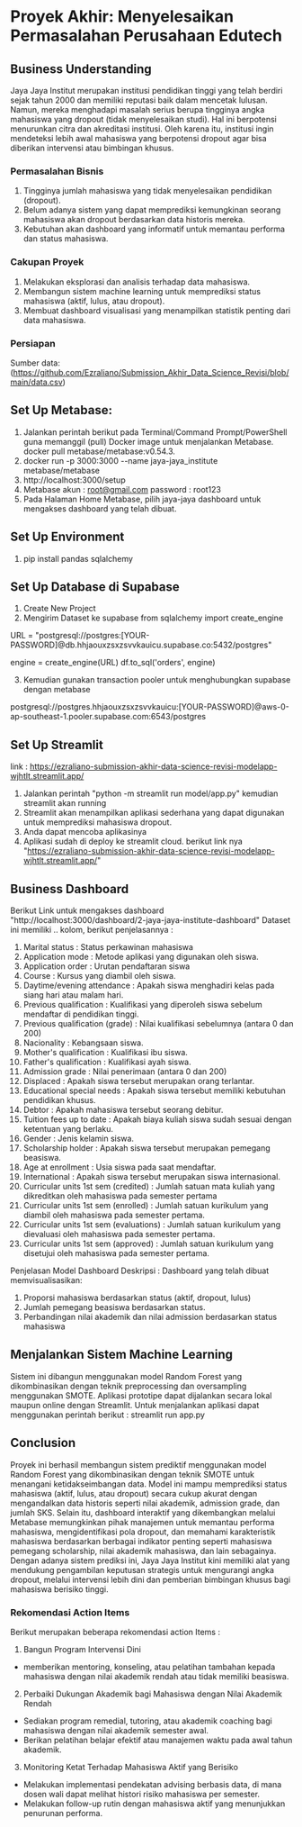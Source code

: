 # Proyek Akhir: Menyelesaikan Permasalahan Perusahaan Edutech

## Business Understanding
Jaya Jaya Institut merupakan institusi pendidikan tinggi yang telah berdiri sejak tahun 2000 dan memiliki reputasi baik dalam mencetak lulusan. Namun, mereka menghadapi masalah serius berupa tingginya angka mahasiswa yang dropout (tidak menyelesaikan studi). Hal ini berpotensi menurunkan citra dan akreditasi institusi. Oleh karena itu, institusi ingin mendeteksi lebih awal mahasiswa yang berpotensi dropout agar bisa diberikan intervensi atau bimbingan khusus.

### Permasalahan Bisnis
1. Tingginya jumlah mahasiswa yang tidak menyelesaikan pendidikan (dropout).
2. Belum adanya sistem yang dapat memprediksi kemungkinan seorang mahasiswa akan dropout berdasarkan data historis mereka.
3. Kebutuhan akan dashboard yang informatif untuk memantau performa dan status mahasiswa.

### Cakupan Proyek
1. Melakukan eksplorasi dan analisis terhadap data mahasiswa.
2. Membangun sistem machine learning untuk memprediksi status mahasiswa (aktif, lulus, atau dropout).
3. Membuat dashboard visualisasi yang menampilkan statistik penting dari data mahasiswa.

### Persiapan

Sumber data: (https://github.com/Ezraliano/Submission_Akhir_Data_Science_Revisi/blob/main/data.csv)

## Set Up Metabase:
1. Jalankan perintah berikut pada Terminal/Command Prompt/PowerShell guna memanggil (pull) Docker image untuk menjalankan Metabase.
docker pull metabase/metabase:v0.54.3.
2. docker run -p 3000:3000 --name jaya-jaya_institute metabase/metabase
3. http://localhost:3000/setup
4. Metabase akun : root@gmail.com
    password : root123
5. Pada Halaman Home Metabase, pilih jaya-jaya dashboard untuk mengakses dashboard yang telah dibuat.

## Set Up Environment
1. pip install pandas sqlalchemy

## Set Up Database di Supabase
1. Create New Project
2. Mengirim Dataset ke supabase 
from sqlalchemy import create_engine
 
URL = "postgresql://postgres:[YOUR-PASSWORD]@db.hhjaouxzsxzsvvkauicu.supabase.co:5432/postgres"
 
engine = create_engine(URL)
df.to_sql('orders', engine)

3. Kemudian gunakan transaction pooler untuk menghubungkan supabase dengan metabase

postgresql://postgres.hhjaouxzsxzsvvkauicu:[YOUR-PASSWORD]@aws-0-ap-southeast-1.pooler.supabase.com:6543/postgres

## Set Up Streamlit
link : https://ezraliano-submission-akhir-data-science-revisi-modelapp-wjhtlt.streamlit.app/
1. Jalankan perintah "python -m streamlit run model/app.py" kemudian streamlit akan running
2. Streamlit akan menampilkan aplikasi sederhana yang dapat digunakan untuk memprediksi mahasiswa dropout.
3. Anda dapat mencoba aplikasinya
4. Aplikasi sudah di deploy ke streamlit cloud. berikut link nya "https://ezraliano-submission-akhir-data-science-revisi-modelapp-wjhtlt.streamlit.app/"

## Business Dashboard
Berikut Link untuk mengakses dashboard "http://localhost:3000/dashboard/2-jaya-jaya-institute-dashboard"
Dataset ini memiliki .. kolom, berikut penjelasannya :
1. Marital status : Status perkawinan mahasiswa
2. Application mode : Metode aplikasi yang digunakan oleh siswa.
3. Application order : Urutan pendaftaran siswa
4. Course : Kursus yang diambil oleh siswa.
5. Daytime/evening attendance : Apakah siswa menghadiri kelas pada siang hari atau malam hari.
6. Previous qualification : Kualifikasi yang diperoleh siswa sebelum mendaftar di pendidikan tinggi.
7. Previous qualification (grade) : Nilai kualifikasi sebelumnya (antara 0 dan 200)
8. Nacionality : Kebangsaan siswa.
9. Mother's qualification : Kualifikasi ibu siswa.
10. Father's qualification : Kualifikasi ayah siswa.
11. Admission grade : Nilai penerimaan (antara 0 dan 200)
12. Displaced : Apakah siswa tersebut merupakan orang terlantar.
13. Educational special needs : Apakah siswa tersebut memiliki kebutuhan pendidikan khusus.
14. Debtor : Apakah mahasiswa tersebut seorang debitur.
15. Tuition fees up to date : Apakah biaya kuliah siswa sudah sesuai dengan ketentuan yang berlaku.
16. Gender : Jenis kelamin siswa.
17. Scholarship holder : Apakah siswa tersebut merupakan pemegang beasiswa.
18. Age at enrollment : Usia siswa pada saat mendaftar.
19. International : Apakah siswa tersebut merupakan siswa internasional.
20. Curricular units 1st sem (credited) : Jumlah satuan mata kuliah yang dikreditkan oleh mahasiswa pada semester pertama
21. Curricular units 1st sem (enrolled) : Jumlah satuan kurikulum yang diambil oleh mahasiswa pada semester pertama.
22. Curricular units 1st sem (evaluations) : Jumlah satuan kurikulum yang dievaluasi oleh mahasiswa pada semester pertama.
23. Curricular units 1st sem (approved) : Jumlah satuan kurikulum yang disetujui oleh mahasiswa pada semester pertama.

Penjelasan Model Dashboard 
Deskripsi :
Dashboard yang telah dibuat memvisualisasikan:
1. Proporsi mahasiswa berdasarkan status (aktif, dropout, lulus)
2. Jumlah pemegang beasiswa berdasarkan status.
3. Perbandingan nilai akademik dan nilai admission berdasarkan status mahasiswa



## Menjalankan Sistem Machine Learning
Sistem ini dibangun menggunakan model Random Forest yang dikombinasikan dengan teknik preprocessing dan oversampling menggunakan SMOTE. Aplikasi prototipe dapat dijalankan secara lokal maupun online dengan Streamlit.
Untuk menjalankan aplikasi dapat menggunakan perintah berikut :
streamlit run app.py


## Conclusion
Proyek ini berhasil membangun sistem prediktif menggunakan model Random Forest yang dikombinasikan dengan teknik SMOTE untuk menangani ketidakseimbangan data. Model ini mampu memprediksi status mahasiswa (aktif, lulus, atau dropout) secara cukup akurat dengan mengandalkan data historis seperti nilai akademik, admission grade, dan jumlah SKS.
Selain itu, dashboard interaktif yang dikembangkan melalui Metabase memungkinkan pihak manajemen untuk memantau performa mahasiswa, mengidentifikasi pola dropout, dan memahami karakteristik mahasiswa berdasarkan berbagai indikator penting seperti mahasiswa pemegang scholarship, nilai akademik mahasiswa, dan lain sebagainya.
Dengan adanya sistem prediksi ini, Jaya Jaya Institut kini memiliki alat yang mendukung pengambilan keputusan strategis untuk mengurangi angka dropout, melalui intervensi lebih dini dan pemberian bimbingan khusus bagi mahasiswa berisiko tinggi.

### Rekomendasi Action Items
Berikut merupakan beberapa rekomendasi action Items :
1. Bangun Program Intervensi Dini
- memberikan mentoring, konseling, atau pelatihan tambahan kepada mahasiswa dengan nilai akademik rendah atau tidak memiliki beasiswa.
2. Perbaiki Dukungan Akademik bagi Mahasiswa dengan Nilai Akademik Rendah
- Sediakan program remedial, tutoring, atau akademik coaching bagi mahasiswa dengan nilai akademik semester awal.
- Berikan pelatihan belajar efektif atau manajemen waktu pada awal tahun akademik.
3. Monitoring Ketat Terhadap Mahasiswa Aktif yang Berisiko
- Melakukan implementasi pendekatan advising berbasis data, di mana dosen wali dapat melihat histori risiko mahasiswa per semester.
- Melakukan follow-up rutin dengan mahasiswa aktif yang menunjukkan penurunan performa.
